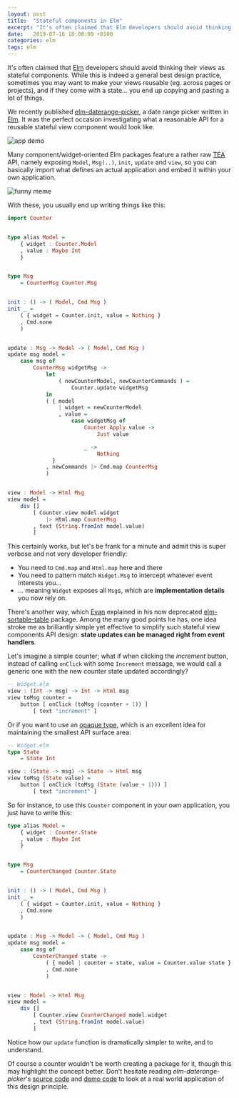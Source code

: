 ```yaml
---
layout: post
title:  "Stateful components in Elm"
excerpt: "It's often claimed that Elm developers should avoid thinking their views as stateful components. While this is indeed a general best design practice, sometimes you may want to make your views reusable, and if they come with a state... you end up copying and pasting a lot of things."
date:   2019-07-16 10:00:00 +0100
categories: elm
tags: elm
---
```


It's often claimed that [Elm] developers should avoid thinking their views as stateful components. While this is indeed a general best design practice, sometimes you may want to make your views reusable (eg. across pages or projects), and if they come with a state... you end up copying and pasting a lot of things.  

We recently published [elm-daterange-picker], a date range picker written in [Elm]. It was the perfect occasion investigating what a reasonable API for a reusable stateful view component would look like.

![app demo](https://i.imgur.com/4Hs0IGa.gif)

Many component/widget-oriented Elm packages feature a rather raw [TEA] API, namely exposing `Model`, `Msg(..)`, `init`, `update` and `view`, so you can basically import what defines an actual application and embed it within your own application.   

![funny meme](https://i.imgur.com/aBXjI9N.png)

With these, you usually end up writing things like this:

```haskell
import Counter


type alias Model =
    { widget : Counter.Model
    , value : Maybe Int
    }


type Msg
    = CounterMsg Counter.Msg


init : () -> ( Model, Cmd Msg )
init _ =
    ( { widget = Counter.init, value = Nothing }
    , Cmd.none
    )


update : Msg -> Model -> ( Model, Cmd Msg )
update msg model =
    case msg of
        CounterMsg widgetMsg ->
            let
                ( newCounterModel, newCounterCommands ) =
                    Counter.update widgetMsg
            in
            ( { model
                | widget = newCounterModel
                , value =
                    case widgetMsg of
                        Counter.Apply value ->
                            Just value

                        _ ->
                            Nothing
              }
            , newCommands |> Cmd.map CounterMsg
            )


view : Model -> Html Msg
view model =
    div []
        [ Counter.view model.widget
            |> Html.map CounterMsg
        , text (String.fromInt model.value)
        ]
```

This certainly works, but let's be frank for a minute and admit this is super verbose and not very developer friendly:

- You need to `Cmd.map` and `Html.map` here and there
- You need to pattern match `Widget.Msg` to intercept whatever event interests you...
- ... meaning `Widget` exposes all `Msg`s, which are **implementation details** you now rely on.

There's another way, which [Evan] explained in his now deprecated [elm-sortable-table] package. Among the many good points he has, one idea stroke me as brilliantly simple yet effective to simplify such stateful view components API design: **state updates can be managed right from event handlers**.

Let's imagine a simple counter; what if when clicking the *increment* button, instead of calling `onClick` with some `Increment` message, we would call a generic one with the new counter state updated accordingly?

```haskell
-- Widget.elm
view : (Int -> msg) -> Int -> Html msg
view toMsg counter =
    button [ onClick (toMsg (counter + 1)) ]
        [ text "increment" ]
```

Or if you want to use an [opaque type], which is an excellent idea for maintaining the smallest API surface area:

```haskell
-- Widget.elm
type State
    = State Int

view : (State -> msg) -> State -> Html msg
view toMsg (State value) =
    button [ onClick (toMsg (State (value + 1))) ]
        [ text "increment" ]
```

So for instance, to use this `Counter` component in your own application, you just have to write this:

```haskell
type alias Model =
    { widget : Counter.State
    , value : Maybe Int
    }


type Msg
    = CounterChanged Counter.State


init : () -> ( Model, Cmd Msg )
init _ =
    ( { widget = Counter.init, value = Nothing }
    , Cmd.none
    )


update : Msg -> Model -> ( Model, Cmd Msg )
update msg model =
    case msg of
        CounterChanged state ->
            ( { model | counter = state, value = Counter.value state }
            , Cmd.none
            )


view : Model -> Html Msg
view model =
    div []
        [ Counter.view CounterChanged model.widget
        , text (String.fromInt model.value)
        ]
```

Notice how our `update` function is dramatically simpler to write, and to understand.

Of course a counter wouldn't be worth creating a package for it, though this may highlight the concept better. Don't hesitate reading *elm-daterange-picker*'s [source code] and [demo code] to look at a real world application of this design principle.

[Elm]: https://elm-lang.org/
[Evan]: https://github.com/evancz/
[demo code]: https://github.com/allo-media/elm-daterange-picker/blob/master/demo/Main.elm
[elm-daterange-picker]: https://package.elm-lang.org/packages/allo-media/elm-daterange-picker/latest/
[elm-sortable-table]: https://github.com/evancz/elm-sortable-table#about-api-design
[opaque type]: https://medium.com/@ckoster22/advanced-types-in-elm-opaque-types-ec5ec3b84ed2
[source code]: https://github.com/allo-media/elm-daterange-picker/blob/master/src/DateRangePicker.elm
[TEA]: https://guide.elm-lang.org/architecture/
